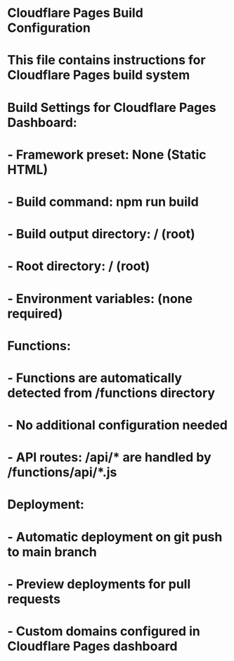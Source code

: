 # Cloudflare Pages Build Configuration

# This file contains instructions for Cloudflare Pages build system



# Build Settings for Cloudflare Pages Dashboard:

# - Framework preset: None (Static HTML)

# - Build command: npm run build

# - Build output directory: / (root)

# - Root directory: / (root)

# - Environment variables: (none required)



# Functions:

# - Functions are automatically detected from /functions directory

# - No additional configuration needed

# - API routes: /api/* are handled by /functions/api/*.js



# Deployment:

# - Automatic deployment on git push to main branch

# - Preview deployments for pull requests

# - Custom domains configured in Cloudflare Pages dashboard